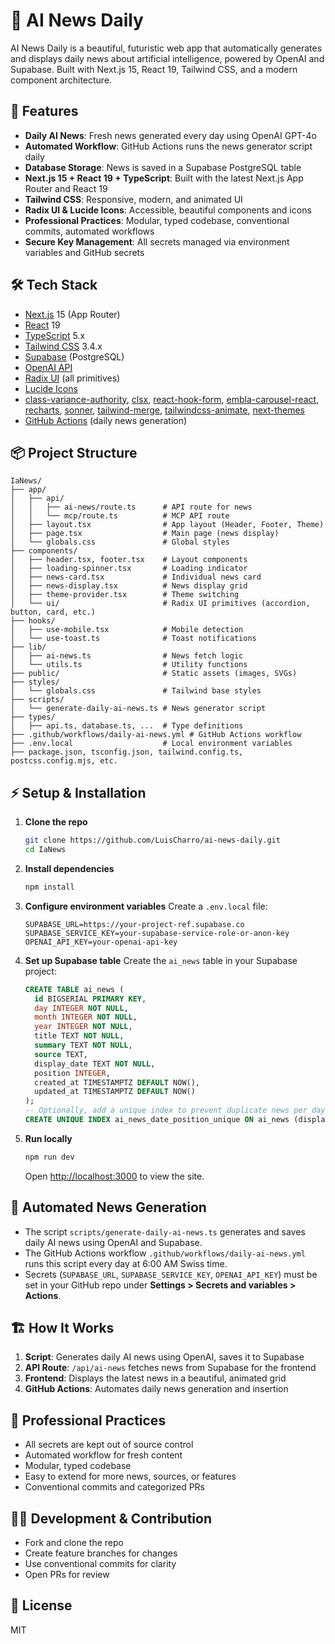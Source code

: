 

# 📰 AI News Daily

AI News Daily is a beautiful, futuristic web app that automatically generates and displays daily news about artificial intelligence, powered by OpenAI and Supabase. Built with Next.js 15, React 19, Tailwind CSS, and a modern component architecture.


## 🚀 Features

- **Daily AI News**: Fresh news generated every day using OpenAI GPT-4o
- **Automated Workflow**: GitHub Actions runs the news generator script daily
- **Database Storage**: News is saved in a Supabase PostgreSQL table
- **Next.js 15 + React 19 + TypeScript**: Built with the latest Next.js App Router and React 19
- **Tailwind CSS**: Responsive, modern, and animated UI
- **Radix UI & Lucide Icons**: Accessible, beautiful components and icons
- **Professional Practices**: Modular, typed codebase, conventional commits, automated workflows
- **Secure Key Management**: All secrets managed via environment variables and GitHub secrets


## 🛠️ Tech Stack

- [Next.js](https://nextjs.org/) 15 (App Router)
- [React](https://react.dev/) 19
- [TypeScript](https://www.typescriptlang.org/) 5.x
- [Tailwind CSS](https://tailwindcss.com/) 3.4.x
- [Supabase](https://supabase.com/) (PostgreSQL)
- [OpenAI API](https://platform.openai.com/docs)
- [Radix UI](https://www.radix-ui.com/) (all primitives)
- [Lucide Icons](https://lucide.dev/)
- [class-variance-authority](https://cva.style/), [clsx](https://github.com/lukeed/clsx), [react-hook-form](https://react-hook-form.com/), [embla-carousel-react](https://www.embla-carousel.com/), [recharts](https://recharts.org/), [sonner](https://sonner.emilkowal.com/), [tailwind-merge](https://github.com/dcastil/tailwind-merge), [tailwindcss-animate](https://github.com/joe-bell/tailwindcss-animate), [next-themes](https://github.com/pacocoursey/next-themes)
- [GitHub Actions](https://docs.github.com/en/actions) (daily news generation)


## 📦 Project Structure

```
IaNews/
├── app/
│   ├── api/
│   │   ├── ai-news/route.ts      # API route for news
│   │   └── mcp/route.ts          # MCP API route
│   ├── layout.tsx                # App layout (Header, Footer, Theme)
│   ├── page.tsx                  # Main page (news display)
│   └── globals.css               # Global styles
├── components/
│   ├── header.tsx, footer.tsx    # Layout components
│   ├── loading-spinner.tsx       # Loading indicator
│   ├── news-card.tsx             # Individual news card
│   ├── news-display.tsx          # News display grid
│   ├── theme-provider.tsx        # Theme switching
│   └── ui/                       # Radix UI primitives (accordion, button, card, etc.)
├── hooks/
│   ├── use-mobile.tsx            # Mobile detection
│   └── use-toast.ts              # Toast notifications
├── lib/
│   ├── ai-news.ts                # News fetch logic
│   └── utils.ts                  # Utility functions
├── public/                       # Static assets (images, SVGs)
├── styles/
│   └── globals.css               # Tailwind base styles
├── scripts/
│   └── generate-daily-ai-news.ts # News generator script
├── types/
│   ├── api.ts, database.ts, ...  # Type definitions
├── .github/workflows/daily-ai-news.yml # GitHub Actions workflow
├── .env.local                    # Local environment variables
├── package.json, tsconfig.json, tailwind.config.ts, postcss.config.mjs, etc.
```


## ⚡ Setup & Installation

1. **Clone the repo**
   ```bash
   git clone https://github.com/LuisCharro/ai-news-daily.git
   cd IaNews
   ```

2. **Install dependencies**
   ```bash
   npm install
   ```

3. **Configure environment variables**
   Create a `.env.local` file:
   ```env
   SUPABASE_URL=https://your-project-ref.supabase.co
   SUPABASE_SERVICE_KEY=your-supabase-service-role-or-anon-key
   OPENAI_API_KEY=your-openai-api-key
   ```

4. **Set up Supabase table**
   Create the `ai_news` table in your Supabase project:
   ```sql
   CREATE TABLE ai_news (
     id BIGSERIAL PRIMARY KEY,
     day INTEGER NOT NULL,
     month INTEGER NOT NULL,
     year INTEGER NOT NULL,
     title TEXT NOT NULL,
     summary TEXT NOT NULL,
     source TEXT,
     display_date TEXT NOT NULL,
     position INTEGER,
     created_at TIMESTAMPTZ DEFAULT NOW(),
     updated_at TIMESTAMPTZ DEFAULT NOW()
   );
   -- Optionally, add a unique index to prevent duplicate news per day
   CREATE UNIQUE INDEX ai_news_date_position_unique ON ai_news (display_date, position);
   ```

5. **Run locally**
   ```bash
   npm run dev
   ```
   Open [http://localhost:3000](http://localhost:3000) to view the site.


## 🤖 Automated News Generation

- The script `scripts/generate-daily-ai-news.ts` generates and saves daily AI news using OpenAI and Supabase.
- The GitHub Actions workflow `.github/workflows/daily-ai-news.yml` runs this script every day at 6:00 AM Swiss time.
- Secrets (`SUPABASE_URL`, `SUPABASE_SERVICE_KEY`, `OPENAI_API_KEY`) must be set in your GitHub repo under **Settings > Secrets and variables > Actions**.


## 🏗️ How It Works

1. **Script**: Generates daily AI news using OpenAI, saves it to Supabase
2. **API Route**: `/api/ai-news` fetches news from Supabase for the frontend
3. **Frontend**: Displays the latest news in a beautiful, animated grid
4. **GitHub Actions**: Automates daily news generation and insertion


## 📝 Professional Practices

- All secrets are kept out of source control
- Automated workflow for fresh content
- Modular, typed codebase
- Easy to extend for more news, sources, or features
- Conventional commits and categorized PRs


## 🧑‍💻 Development & Contribution

- Fork and clone the repo
- Create feature branches for changes
- Use conventional commits for clarity
- Open PRs for review


## 📄 License

MIT
